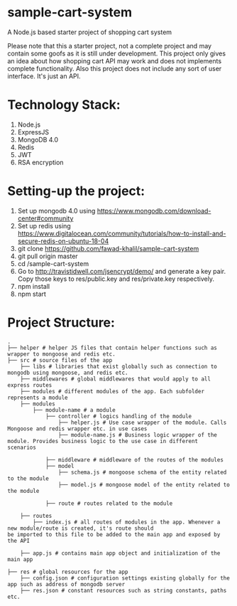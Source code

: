 # sample-cart-system
A Node.js based starter project of shopping cart system

Please note that this a starter project, not a complete project and may contain some goofs as it is still under development. This project only gives an idea about how shopping cart API may work and does not implements complete functionality. Also this project does not include any sort of user interface. It's just an API.

# Technology Stack:
1. Node.js
2. ExpressJS
3. MongoDB 4.0
4. Redis
5. JWT
6. RSA encryption

# Setting-up the project:
1. Set up mongodb 4.0 using https://www.mongodb.com/download-center#community
2. Set up redis using https://www.digitalocean.com/community/tutorials/how-to-install-and-secure-redis-on-ubuntu-18-04
3. git clone https://github.com/fawad-khalil/sample-cart-system
4. git pull origin master
5. cd <download-path>/sample-cart-system
6. Go to http://travistidwell.com/jsencrypt/demo/ and generate a key pair. Copy those keys to res/public.key and res/private.key respectively.
7. npm install
8. npm start

# Project Structure:
	.
	├── helper # helper JS files that contain helper functions such as wrapper to mongoose and redis etc.
	├── src # source files of the app
		├── libs # libraries that exist globally such as connection to mongodb using mongoose, and redis etc.
		├── middlewares # global middlewares that would apply to all express routes
		├── modules # different modules of the app. Each subfolder represents a module
		├── modules
			├── module-name # a module
				├── controller # logics handling of the module
					├── helper.js # Use case wrapper of the module. Calls Mongoose and redis wrapper etc. in use cases
					├── module-name.js # Business logic wrapper of the module. Provides business logic to the use case in different 							scenarios
					
				├── middleware # middleware of the routes of the modules
				├── model
					├── schema.js # mongoose schema of the entity related to the module
					├── model.js # mongoose model of the entity related to the module

				├── route # routes related to the module
		
		├── routes
			├── index.js # all routes of modules in the app. Whenever a new module/route is created, it's route should 									be imported to this file to be added to the main app and exposed by the API

		├── app.js # contains main app object and initialization of the main app

	├── res # global resources for the app
		├── config.json # configuration settings existing globally for the app such as address of mongodb server
		├── res.json # constant resources such as string constants, paths etc.
